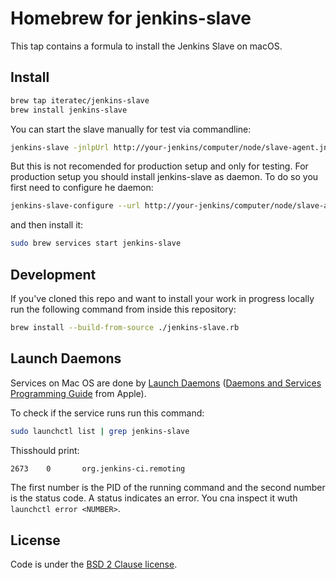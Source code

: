 # Homebrew for jenkins-slave

This tap contains a formula to install the Jenkins Slave on macOS.

## Install

```sh
brew tap iteratec/jenkins-slave
brew install jenkins-slave
```

You can start the slave manually for test via commandline:

```sh
jenkins-slave -jnlpUrl http://your-jenkins/computer/node/slave-agent.jnlp -secret 9...b
```

But this is not recomended for production setup and only for testing. For production setup you should install jenkins-slave as daemon. To do so you first need to configure he daemon:

```sh
jenkins-slave-configure --url http://your-jenkins/computer/node/slave-agent.jnlp --secret ******
```

and then install it:

```sh
sudo brew services start jenkins-slave
```

## Development

If you've cloned this repo and want to install your work in progress locally run the following command from inside this repository:

```sh
brew install --build-from-source ./jenkins-slave.rb
```

## Launch Daemons

Services on Mac OS are done by [Launch Daemons][launch-daemons] ([Daemons and Services Programming Guide][launch-daemons-apple] from Apple).

To check if the service runs run this command:

```sh
sudo launchctl list | grep jenkins-slave
```

Thisshould print:

```sh
2673    0       org.jenkins-ci.remoting
```

The first number is the PID of the running command and the second number is the status code. A status indicates an error. You cna inspect it wuth `launchctl error <NUMBER>`.

## License

Code is under the [BSD 2 Clause license][license].

[launch-daemons]:       http://www.launchd.info/
[launch-daemons-apple]: https://developer.apple.com/library/content/documentation/MacOSX/Conceptual/BPSystemStartup/Chapters/CreatingLaunchdJobs.html
[license]:              https://github.com/Homebrew/brew/tree/master/LICENSE.txt
